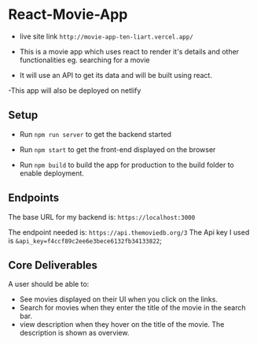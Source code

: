 # React-Movie-App
- live site link `http://movie-app-ten-liart.vercel.app/`
- This is a movie app which uses react to render it's details and other functionalities eg. searching for
a movie

- It will use an API to get its data and will be built using react.

-This app will also be deployed on netlify


## Setup
- Run `npm run server` to get the backend started

- Run `npm start` to get the front-end displayed on the browser

- Run `npm build` to build the app for production to the build folder to enable deployment.

## Endpoints

The base URL for my backend is: `https://localhost:3000`

The endpoint needed is: `https://api.themoviedb.org/3`
The Api key I used is `&api_key=f4ccf89c2ee6e3bece6132fb34133822`;

## Core Deliverables

A user should be able to:

- See movies displayed on their UI when you click on the links.
- Search for movies when they enter the title of the movie in the search bar.
- view description when they hover on the title of the movie. The description is shown as overview.
